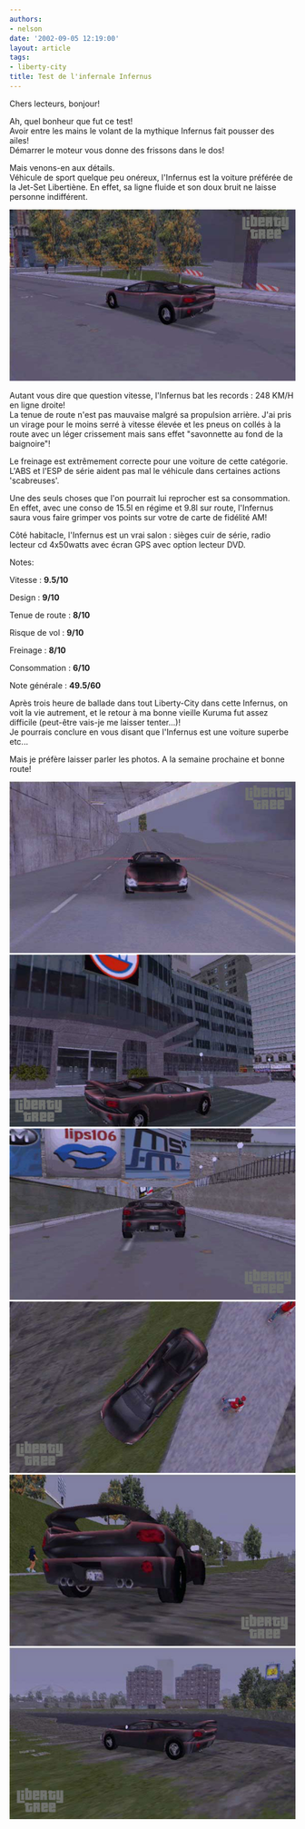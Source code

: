 ```yaml
---
authors:
- nelson
date: '2002-09-05 12:19:00'
layout: article
tags:
- liberty-city
title: Test de l'infernale Infernus
---
```



Chers lecteurs, bonjour!

Ah, quel bonheur que fut ce test!  
Avoir entre les mains le volant de la mythique Infernus fait pousser des ailes!  
Démarrer le moteur vous donne des frissons dans le dos!

Mais venons-en aux détails.  
Véhicule de sport quelque peu onéreux, l'Infernus est la voiture préférée de la Jet-Set Libertiène. En effet, sa ligne fluide et son doux bruit ne laisse personne indifférent.

![](/content/images/2016/07/Infernus.jpg)

Autant vous dire que question vitesse, l'Infernus bat les records : 248 KM/H en ligne droite!  
La tenue de route n'est pas mauvaise malgré sa propulsion arrière. J'ai pris un virage pour le moins serré à vitesse élevée et les pneus on collés à la route avec un léger crissement mais sans effet "savonnette au fond de la baignoire"!

Le freinage est extrêmement correcte pour une voiture de cette catégorie. L'ABS et l'ESP de série aident pas mal le véhicule dans certaines actions 'scabreuses'.

Une des seuls choses que l'on pourrait lui reprocher est sa consommation. En effet, avec une conso de 15.5l en régime et 9.8l sur route, l'Infernus saura vous faire grimper vos points sur votre de carte de fidélité AM!

Côté habitacle, l'Infernus est un vrai salon : sièges cuir de série, radio lecteur cd 4x50watts avec écran GPS avec option lecteur DVD.

Notes:

Vitesse : **9.5/10**

Design : **9/10**

Tenue de route : **8/10**

Risque de vol : **9/10**

Freinage : **8/10**

Consommation : **6/10**

Note générale : **49.5/60**

Après trois heure de ballade dans tout Liberty-City dans cette Infernus, on voit la vie autrement, et le retour à ma bonne vieille Kuruma fut assez difficile (peut-être vais-je me laisser tenter...)!  
Je pourrais conclure en vous disant que l'Infernus est une voiture superbe etc...

Mais je préfère laisser parler les photos. A la semaine prochaine et bonne route!

![](/content/images/2016/07/Infernus2.jpg)
![](/content/images/2016/07/Infernus3.jpg)
![](/content/images/2016/07/Infernus5.jpg)
![](/content/images/2016/07/Infernus6.jpg)
![](/content/images/2016/07/Infernus7.jpg)
![](/content/images/2016/07/Infernus8.jpg)